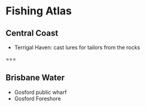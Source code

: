 # Fishing Atlas

## Central Coast

- Terrigal Haven: cast lures for tailors from the rocks

===

## Brisbane Water

- Gosford public wharf
- Gosford Foreshore
